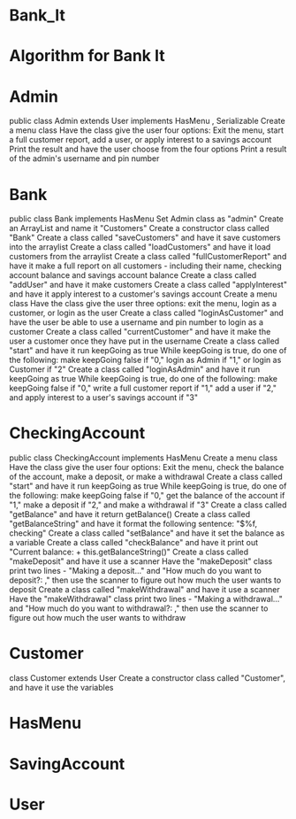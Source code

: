 # Bank_It

# Algorithm for Bank It

# Admin
public class Admin extends User implements HasMenu , Serializable
Create a menu class
Have the class give the user four options: Exit the menu, start a full customer report, add a user, or apply interest to a savings account
Print the result and have the user choose from the four options
Print a result of the admin's username and pin number

# Bank
public class Bank implements HasMenu
Set Admin class as "admin"
Create an ArrayList and name it "Customers"
Create a constructor class called "Bank"
Create a class called "saveCustomers" and have it save customers into the arraylist
Create a class called "loadCustomers" and have it load customers from the arraylist
Create a class called "fullCustomerReport" and have it make a full report on all customers - including their name, checking account balance and savings account balance
Create a class called "addUser" and have it make customers
Create a class called "applyInterest" and have it apply interest to a customer's savings account
Create a menu class
Have the class give the user three options: exit the menu, login as a customer, or login as the user
Create a class called "loginAsCustomer" and have the user be able to use a username and pin number to login as a customer
Create a class called "currentCustomer" and have it make the user a customer once they have put in the username
Create a class called "start" and have it run keepGoing as true
While keepGoing is true, do one of the following: make keepGoing false if "0," login as Admin if "1," or login as Customer if "2"
Create a class called "loginAsAdmin" and have it run keepGoing as true
While keepGoing is true, do one of the following: make keepGoing false if "0," write a full customer report if "1," add a user if "2," and apply interest to a user's savings account if "3"


# CheckingAccount
public class CheckingAccount implements HasMenu
Create a menu class
Have the class give the user four options: Exit the menu, check the balance of the account, make a deposit, or make a withdrawal
Create a class called "start" and have it run keepGoing as true
While keepGoing is true, do one of the following: make keepGoing false if "0," get the balance of the account if "1," make a deposit if "2," and make a withdrawal if "3"
Create a class called "getBalance" and have it return getBalance()
Create a class called "getBalanceString" and have it format the following sentence: "$%f, checking"
Create a class called "setBalance" and have it set the balance as a variable
Create a class called "checkBalance" and have it print out "Current balance:  + this.getBalanceString()"
Create a class called "makeDeposit" and have it use a scanner
Have the "makeDeposit" class print two lines - "Making a deposit..." and "How much do you want to deposit?: ," then use the scanner to figure out how much the user wants to deposit
Create a class called "makeWithdrawal" and have it use a scanner
Have the "makeWithdrawal" class print two lines - "Making a withdrawal..." and "How much do you want to withdrawal?: ," then use the scanner to figure out how much the user wants to withdraw


# Customer
class Customer extends User
Create a constructor class called "Customer", and have it use the variables


# HasMenu

# SavingAccount

# User
